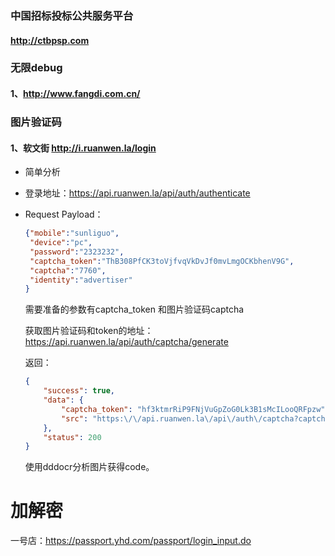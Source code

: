 ### 中国招标投标公共服务平台
#### http://ctbpsp.com

### 无限debug

#### 1、http://www.fangdi.com.cn/



### 图片验证码
#### 1、软文街 http://i.ruanwen.la/login

- 简单分析

- 登录地址：https://api.ruanwen.la/api/auth/authenticate

- Request Payload：

  ```json
  {"mobile":"sunliguo",
   "device":"pc",
   "password":"2323232",
   "captcha_token":"ThB308PfCK3toVjfvqVkDvJf0mvLmgOCKbhenV9G",
   "captcha":"7760",
   "identity":"advertiser"
  }
  ```

  需要准备的参数有captcha_token 和图片验证码captcha

  获取图片验证码和token的地址：https://api.ruanwen.la/api/auth/captcha/generate

  返回：

  ```json
  {
      "success": true,
      "data": {
          "captcha_token": "hf3ktmrRiP9FNjVuGpZoG0Lk3B1sMcILooQRFpzw",
          "src": "https:\/\/api.ruanwen.la\/api\/auth\/captcha?captcha_token=hf3ktmrRiP9FNjVuGpZoG0Lk3B1sMcILooQRFpzw"
      },
      "status": 200
  }
  ```

  使用dddocr分析图片获得code。

# 加解密
一号店：https://passport.yhd.com/passport/login_input.do